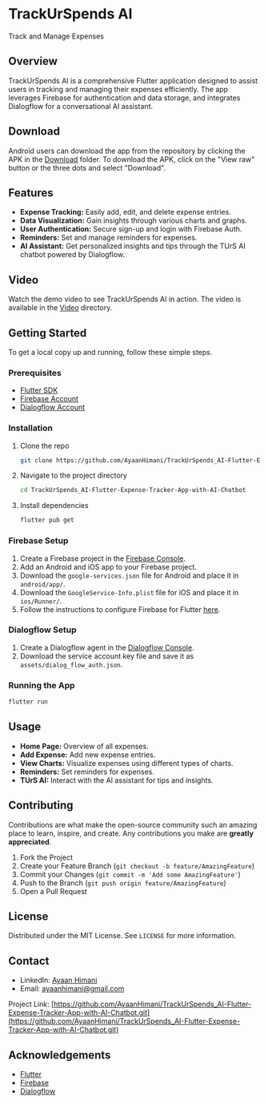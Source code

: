 # TrackUrSpends AI

Track and Manage Expenses

## Overview

TrackUrSpends AI is a comprehensive Flutter application designed to assist users in tracking and managing their expenses efficiently. The app leverages Firebase for authentication and data storage, and integrates Dialogflow for a conversational AI assistant.

## Download

Android users can download the app from the repository by clicking the APK in the [Download](https://github.com/AyaanHimani/TrackUrSpends_AI-Flutter-Expense-Tracker-App-with-AI-Chatbot/blob/main/Download/TrackUrSpends%20AI.apk) folder. To download the APK, click on the "View raw" button or the three dots and select "Download".

## Features

- **Expense Tracking:** Easily add, edit, and delete expense entries.
- **Data Visualization:** Gain insights through various charts and graphs.
- **User Authentication:** Secure sign-up and login with Firebase Auth.
- **Reminders:** Set and manage reminders for expenses.
- **AI Assistant:** Get personalized insights and tips through the TUrS AI chatbot powered by Dialogflow.

## Video

Watch the demo video to see TrackUrSpends AI in action. The video is available in the [Video](https://github.com/AyaanHimani/TrackUrSpends_AI-Flutter-Expense-Tracker-App-with-AI-Chatbot/blob/main/Video/TrackUrSpends%20AI_Demo.mp4) directory.

## Getting Started

To get a local copy up and running, follow these simple steps.

### Prerequisites

- [Flutter SDK](https://flutter.dev/docs/get-started/install)
- [Firebase Account](https://firebase.google.com/)
- [Dialogflow Account](https://dialogflow.cloud.google.com/)

### Installation

1. Clone the repo
   ```sh
   git clone https://github.com/AyaanHimani/TrackUrSpends_AI-Flutter-Expense-Tracker-App-with-AI-Chatbot.git
   ```
2. Navigate to the project directory
   ```sh
   cd TrackUrSpends_AI-Flutter-Expense-Tracker-App-with-AI-Chatbot
   ```
3. Install dependencies
   ```sh
   flutter pub get
   ```

### Firebase Setup

1. Create a Firebase project in the [Firebase Console](https://console.firebase.google.com/).
2. Add an Android and iOS app to your Firebase project.
3. Download the `google-services.json` file for Android and place it in `android/app/`.
4. Download the `GoogleService-Info.plist` file for iOS and place it in `ios/Runner/`.
5. Follow the instructions to configure Firebase for Flutter [here](https://firebase.flutter.dev/docs/overview).

### Dialogflow Setup

1. Create a Dialogflow agent in the [Dialogflow Console](https://dialogflow.cloud.google.com/).
2. Download the service account key file and save it as `assets/dialog_flow_auth.json`.

### Running the App

```sh
flutter run
```

## Usage

- **Home Page:** Overview of all expenses.
- **Add Expense:** Add new expense entries.
- **View Charts:** Visualize expenses using different types of charts.
- **Reminders:** Set reminders for expenses.
- **TUrS AI:** Interact with the AI assistant for tips and insights.

## Contributing

Contributions are what make the open-source community such an amazing place to learn, inspire, and create. Any contributions you make are **greatly appreciated**.

1. Fork the Project
2. Create your Feature Branch (`git checkout -b feature/AmazingFeature`)
3. Commit your Changes (`git commit -m 'Add some AmazingFeature'`)
4. Push to the Branch (`git push origin feature/AmazingFeature`)
5. Open a Pull Request

## License

Distributed under the MIT License. See `LICENSE` for more information.

## Contact

- LinkedIn: [Ayaan Himani](https://www.linkedin.com/in/ayaan-himani-1a4923287/)
- Email: [ayaanhimani@gmail.com](mailto:ayaanhimani@gmail.com)

Project Link: [https://github.com/AyaanHimani/TrackUrSpends_AI-Flutter-Expense-Tracker-App-with-AI-Chatbot.git](https://github.com/AyaanHimani/TrackUrSpends_AI-Flutter-Expense-Tracker-App-with-AI-Chatbot.git)

## Acknowledgements

- [Flutter](https://flutter.dev/)
- [Firebase](https://firebase.google.com/)
- [Dialogflow](https://dialogflow.cloud.google.com/)


